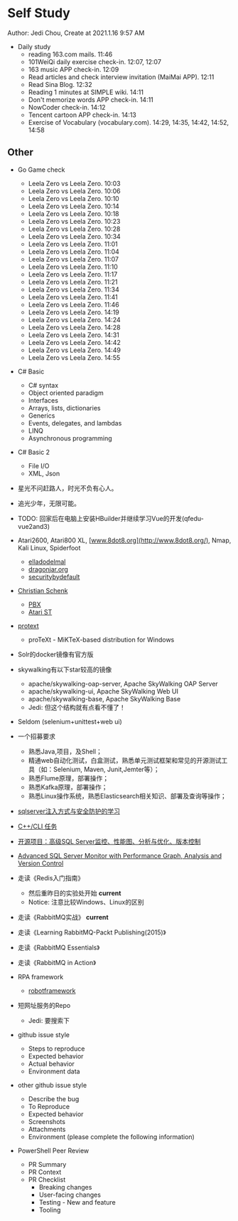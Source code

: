 # Self Study

Author: Jedi Chou, Create at 2021.1.16 9:57 AM

* Daily study
  * reading 163.com mails. 11:46
  * 101WeiQi daily exercise check-in. 12:07, 12:07
  * 163 music APP check-in. 12:09
  * Read articles and check interview invitation (MaiMai APP). 12:11
  * Read Sina Blog. 12:32
  * Reading 1 minutes at SIMPLE wiki. 14:11
  * Don't memorize words APP check-in. 14:11
  * NowCoder check-in. 14:12
  * Tencent cartoon APP check-in. 14:13
  * Exercise of Vocabulary (vocabulary.com). 14:29, 14:35, 14:42, 14:52, 14:58

## Other

* Go Game check
  * Leela Zero vs Leela Zero. 10:03
  * Leela Zero vs Leela Zero. 10:06
  * Leela Zero vs Leela Zero. 10:10
  * Leela Zero vs Leela Zero. 10:14
  * Leela Zero vs Leela Zero. 10:18
  * Leela Zero vs Leela Zero. 10:23
  * Leela Zero vs Leela Zero. 10:28
  * Leela Zero vs Leela Zero. 10:34
  * Leela Zero vs Leela Zero. 11:01
  * Leela Zero vs Leela Zero. 11:04
  * Leela Zero vs Leela Zero. 11:07
  * Leela Zero vs Leela Zero. 11:10
  * Leela Zero vs Leela Zero. 11:17
  * Leela Zero vs Leela Zero. 11:21
  * Leela Zero vs Leela Zero. 11:34
  * Leela Zero vs Leela Zero. 11:41
  * Leela Zero vs Leela Zero. 11:46
  * Leela Zero vs Leela Zero. 14:19
  * Leela Zero vs Leela Zero. 14:24
  * Leela Zero vs Leela Zero. 14:28
  * Leela Zero vs Leela Zero. 14:31
  * Leela Zero vs Leela Zero. 14:42
  * Leela Zero vs Leela Zero. 14:49
  * Leela Zero vs Leela Zero. 14:55

* C# Basic
  * C# syntax
  * Object oriented paradigm
  * Interfaces
  * Arrays, lists, dictionaries
  * Generics
  * Events, delegates, and lambdas
  * LINQ
  * Asynchronous programming

* C# Basic 2
  * File I/O
  * XML, Json

* 星光不问赶路人，时光不负有心人。
* 追光少年，无限可能。
* TODO: 回家后在电脑上安装HBuilder并继续学习Vue的开发(qfedu-vue2and3)
* Atari2600, Atari800 XL, [www.8dot8.org](http://www.8dot8.org/), Nmap, Kali Linux, Spiderfoot
  * [elladodelmal](http://www.elladodelmal.com/)
  * [dragonjar.org](http://www.dragonjar.org/)
  * [securitybydefault](http://www.securitybydefault.com/)
* [Christian Schenk](https://www.tug.org/interviews/schenk.html)
  * [PBX](https://baike.baidu.com/item/PBX/3737223)
  * [Atari ST](https://en.wikipedia.org/wiki/Atari_ST)
* [protext](https://www.tug.org/protext/)
  * proTeXt - MiKTeX-based distribution for Windows

* Solr的docker镜像有官方版
* skywalking有以下star较高的镜像
  * apache/skywalking-oap-server, Apache SkyWalking OAP Server
  * apache/skywalking-ui, Apache SkyWalking Web UI
  * apache/skywalking-base, Apache SkyWalking Base
  * Jedi: 但这个结构就有点看不懂了！
* Seldom (selenium+unittest+web ui)

* 一个招募要求
  * 熟悉Java,项目，及Shell；
  * 精通web自动化测试，白盒测试，熟悉单元测试框架和常见的开源测试工具（如：Selenium, Maven, Junit,Jemter等）；
  * 熟悉Flume原理，部署操作；
  * 熟悉Kafka原理，部署操作；
  * 熟悉Linux操作系统，熟悉Elasticsearch相关知识、部署及查询等操作；

* [sqlserver注入方式与安全防护的学习](https://www.cnblogs.com/chillsrc/archive/2008/12/10/1346054.html)
* [C++/CLI 任务](https://docs.microsoft.com/zh-cn/cpp/dotnet/cpp-cli-tasks?view=msvc-160)
* [开源项目：高级SQL Server监控、性能图、分析与优化、版本控制](https://www.cnblogs.com/unruledboy/archive/2011/12/05/SQLMon2.html)
* [Advanced SQL Server Monitor with Performance Graph, Analysis and Version Control](https://www.codeproject.com/Articles/293658/Advanced-SQL-Server-Monitor-with-Performance-Graph)

* 走读《Redis入门指南》
  * 然后重昨日的实验处开始 **current**
  * Notice: 注意比较Windows、Linux的区别

* 走读《RabbitMQ实战》 **current**
* 走读《Learning RabbitMQ-Packt Publishing(2015)》
* 走读《RabbitMQ Essentials》
* 走读《RabbitMQ in Action》

* RPA framework
  * [robotframework](https://github.com/robotframework/robotframework)

* 短网址服务的Repo
  * Jedi: 要搜索下

* github issue style
  * Steps to reproduce
  * Expected behavior
  * Actual behavior
  * Environment data

* other github issue style
  * Describe the bug
  * To Reproduce
  * Expected behavior
  * Screenshots
  * Attachments
  * Environment (please complete the following information)

* PowerShell Peer Review
  * PR Summary
  * PR Context
  * PR Checklist
    * Breaking changes
    * User-facing changes
    * Testing - New and feature
    * Tooling
